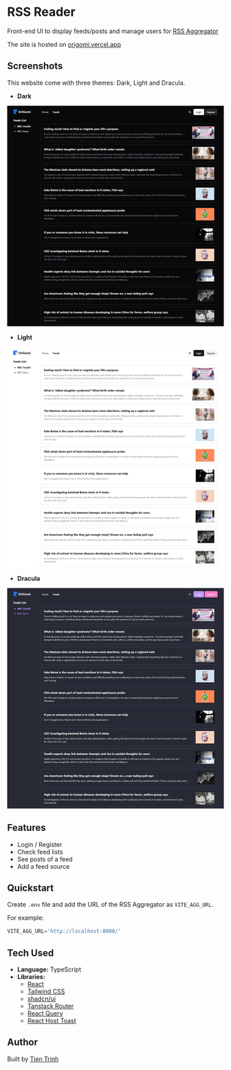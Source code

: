 # RSS Reader

Front-end UI to display feeds/posts and manage users for [RSS Aggregator](https://github.com/tientrinh21/rssagg)

The site is hosted on [origomi.vercel.app](https://origomi.vercel.app/)

## Screenshots

This website come with three themes: Dark, Light and Dracula.

- **Dark**

![Origomi Dark](./screenshots/origomi-dark.jpeg)

- **Light**

![Origomi Light](./screenshots/origomi-light.jpeg)

- **Dracula**

![Origomi Dracula](./screenshots/origomi-dracula.jpeg)

## Features

- Login / Register
- Check feed lists
- See posts of a feed
- Add a feed source

## Quickstart
Create `.env` file and add the URL of the RSS Aggregator as `VITE_AGG_URL`.

For example:
```python
VITE_AGG_URL='http://localhost:8000/'
```

## Tech Used

- **Language:** TypeScript
- **Libraries:**
  - [React](https://react.dev/)
  - [Tailwind CSS](https://tailwindcss.com/)
  - [shadcn/ui](https://ui.shadcn.com/)
  - [Tanstack Router](https://tanstack.com/router/)
  - [React Query](https://tanstack.com/query/)
  - [React Host Toast](https://react-hot-toast.com/)

## Author

Built by [Tien Trinh](https://tientrinh.netlify.app/)
